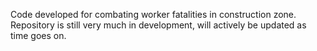 Code developed for combating worker fatalities in construction zone. Repository is still very much in development, will actively be updated as time goes on.
